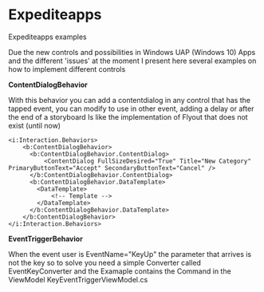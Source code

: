 # Expediteapps
Expediteapps examples

Due the new controls and possibilities in Windows UAP (Windows 10) Apps and the different 'issues' at the moment I present here several examples on how to implement different controls


<b>ContentDialogBehavior</b>

With this behavior you can add a contentdialog in any control that has the tapped event, you can modify to use in other event, adding a delay or after the end of a storyboard
Is like the implementation of Flyout that does not exist (until now)

```
<i:Interaction.Behaviors>
    <b:ContentDialogBehavior>
      <b:ContentDialogBehavior.ContentDialog>
          <ContentDialog FullSizeDesired="True" Title="New Category"  PrimaryButtonText="Accept" SecondaryButtonText="Cancel" />
      </b:ContentDialogBehavior.ContentDialog>
      <b:ContentDialogBehavior.DataTemplate>
        <DataTemplate>
            <!-- Template -->
        </DataTemplate>
      </b:ContentDialogBehavior.DataTemplate>
    </b:ContentDialogBehavior>
</i:Interaction.Behaviors>
```

<b>EventTriggerBehavior </b>

When the event user is EventName="KeyUp" the parameter that arrives is not the key so to solve you need a simple Converter called EventKeyConverter and the Examaple contains the Command in the ViewModel KeyEventTriggerViewModel.cs



